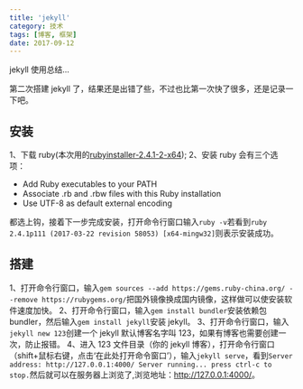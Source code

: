 ```yaml
---
title: 'jekyll'
category: 技术
tags: [博客, 框架]
date: 2017-09-12
---
```


jekyll 使用总结...

<!-- more -->

第二次搭建 jekyll 了，结果还是出错了些，不过也比第一次快了很多，还是记录一下吧。

## 安装

1、下载 ruby(本次用的[rubyinstaller-2.4.1-2-x64](https://rubyinstaller.org/downloads/ 'ruby下载链接'));
2、安装 ruby 会有三个选项：

- Add Ruby executables to your PATH
- Associate .rb and .rbw files with this Ruby installation
- Use UTF-8 as default external encoding

都选上钩，接着下一步完成安装，打开命令行窗口输入`ruby -v`若看到`ruby 2.4.1p111 (2017-03-22 revision 58053) [x64-mingw32]`则表示安装成功。

## 搭建

1、打开命令行窗口，输入`gem sources --add https://gems.ruby-china.org/ --remove https://rubygems.org/`把国外镜像换成国内镜像，这样做可以使安装软件速度加快。
2、打开命令行窗口，输入`gem install bundler`安装依赖包 bundler，然后输入`gem install jekyll`安装 jekyll。
3、打开命令行窗口，输入`jekyll new 123`创建一个 jekyll 默认博客名字叫 123，如果有博客也需要创建一次，防止报错。
4、进入 123 文件目录（你的 jekyll 博客），打开命令行窗口（shift+鼠标右键，点击‘在此处打开命令窗口’），输入`jekyll serve`，看到`Server address: http://127.0.0.1:4000/ Server running... press ctrl-c to stop.`然后就可以在服务器上浏览了,浏览地址：<http://127.0.0.1:4000/>。
